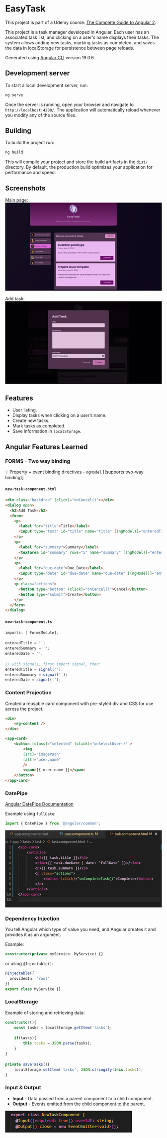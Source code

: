 # EasyTask
This project is part of a Udemy course: [The Complete Guide to Angular 2](https://www.udemy.com/course/the-complete-guide-to-angular-2).

This project is a task manager developed in Angular. Each user has an associated task list, and clicking on a user's name displays their tasks. The system allows adding new tasks, marking tasks as completed, and saves the data in localStorage for persistence between page reloads.

Generated using [Angular CLI](https://github.com/angular/angular-cli) version 19.0.6.

## Development server

To start a local development server, run:

```bash
ng serve
```

Once the server is running, open your browser and navigate to `http://localhost:4200/`. The application will automatically reload whenever you modify any of the source files.


## Building

To build the project run:

```bash
ng build
```

This will compile your project and store the build artifacts in the `dist/` directory. By default, the production build optimizes your application for performance and speed.

## Screenshots
Main page:
![initial-page](image.png)

Add task:
![add-task](image-1.png)



## Features

- User listing.
- Display tasks when clicking on a user’s name.
- Create new tasks.
- Mark tasks as completed.
- Save information in `localStorage`.

## Angular Features Learned

### FORMS - Two way binding

💡 Property + event binding
directives - `ngModel` [(supports two-way binding)]

#### `new-task-component.html`
```html
<div class="backdrop" (click)="onCancel()"></div>
<dialog open>
  <h2>Add Task</h2>
  <form>
    <p>
      <label for="title">Title</label>
      <input type="text" id="title" name="title" [(ngModel)]="enteredTitle" />
    </p>
    <p>
      <label for="summary">Summary</label>
      <textarea id="summary" rows="5" name="summary" [(ngModel)]="enteredSummary"></textarea>
    </p>
    <p>
      <label for="due-date">Due Date</label>
      <input type="date" id="due-date" name="due-date" [(ngModel)]="enteredDate" />
    </p>
    <p class="actions">
      <button type="button" (click)="onCancel()">Cancel</button>
      <button type="submit">Create</button>
    </p>
  </form>
</dialog>
```

#### `new-task-component.ts`
```ts
imports: [ FormsModule],

enteredTitle = '';
enteredSummary = '';
enteredDate = '';

// with signals, first import signal, then:
enteredTitle = signal('');
enteredSummary = signal('');
enteredDate = signal('');
```

### Content Projection

Created a reusable card component with pre-styled div and CSS for use across the project.

```html
<div>
    <ng-content />
</div>
```

```html
<app-card>
    <button [class]="selected" (click)="onSelectUser()" >
        <img
        [src]="imagePath"
        [alt]="user.name"
        />
        <span>{{ user.name }}</span>
    </button>
</app-card>
```

### DatePipe

[Angular DatePipe Documentation](https://angular.dev/api/common/DatePipe)

Example using `fullDate`:
```ts
import { DatePipe } from '@angular/common';
```
![DatePipe](image-2.png)

### Dependency Injection

You tell Angular which type of value you need, and Angular creates it and provides it as an argument.

Example:
```ts
constructor(private myService: MyService) {}
```

or using `@Injectable()`:
```ts
@Injectable({
  providedIn: 'root'
})
export class MyService {}
```

### LocalStorage

Example of storing and retrieving data:
```ts
constructor(){
    const tasks = localStorage.getItem('tasks');

    if(tasks){
        this.tasks = JSON.parse(tasks);
    }
}

private saveTasks(){
    localStorage.setItem('tasks', JSON.stringify(this.tasks));
}
```

### Input & Output

- **Input** - Data passed from a parent component to a child component.
- **Output** - Events emitted from the child component to the parent.

![Input and Output](image-3.png)